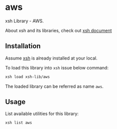 # aws

xsh Library - AWS.

About xsh and its libraries, check out [xsh document](https://github.com/alexzhangs/xsh)

## Installation

Assume [xsh](https://github.com/alexzhangs/xsh) is already installed at your local.

To load this library into `xsh` issue below command:

```bash
xsh load xsh-lib/aws
```

The loaded library can be referred as name `aws`.

## Usage

List available utilities for this library:

```bash
xsh list aws
```
